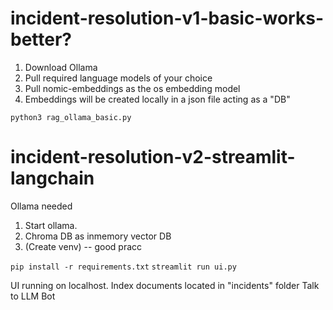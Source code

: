 # incident-resolution-v1-basic-works-better?

1. Download Ollama
2. Pull required language models of your choice
3. Pull nomic-embeddings as the os embedding model
4. Embeddings will be created locally in a json file acting as a "DB"

```python3 rag_ollama_basic.py```



# incident-resolution-v2-streamlit-langchain

Ollama needed
1. Start ollama.
2. Chroma DB as inmemory vector DB
3. (Create venv) -- good pracc

```pip install -r requirements.txt```
```streamlit run ui.py```


UI running on localhost.
Index documents located in "incidents" folder
Talk to LLM Bot

